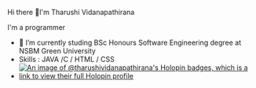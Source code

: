 Hi there 👋I'm Tharushi Vidanapathirana

I'm  a programmer 

- 🌱 I’m currently studing BSc Honours Software Engineering degree at NSBM Green University
- Skills : JAVA /C /  HTML / CSS
- [![An image of @tharushividanapathirana's Holopin badges, which is a link to view their full Holopin profile](https://holopin.me/tharushividanapathirana)](https://holopin.io/@tharushividanapathirana)
